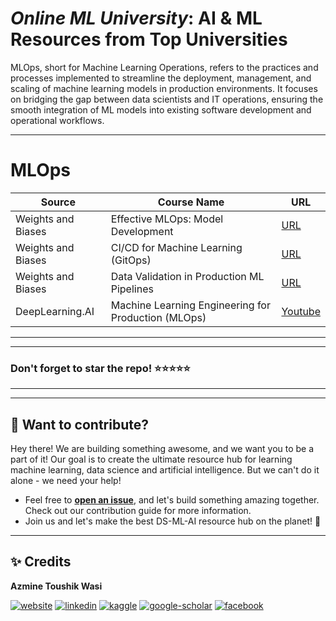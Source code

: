 # ***Online ML University***: **AI & ML Resources from Top Universities**
MLOps, short for Machine Learning Operations, refers to the practices and processes implemented to streamline the deployment, management, and scaling of machine learning models in production environments. It focuses on bridging the gap between data scientists and IT operations, ensuring the smooth integration of ML models into existing software development and operational workflows.




---


# **MLOps**
| Source | Course Name |  URL |
| --- | --- |   --- |
| Weights and Biases | Effective MLOps: Model Development | [URL](https://www.wandb.courses/courses/effective-mlops-model-development) | 
| Weights and Biases | CI/CD for Machine Learning (GitOps) | [URL](https://www.wandb.courses/courses/ci-cd-for-machine-learning) | 
| Weights and Biases | Data Validation in Production ML Pipelines | [URL](https://www.wandb.courses/courses/data-validation-for-machine-learning) | 
| DeepLearning.AI | Machine Learning Engineering for Production (MLOps) | [Youtube](https://www.youtube.com/playlist?list=PLkDaE6sCZn6GMoA0wbpJLi3t34Gd8l0aK) |



---
---

### Don't forget to **star** the repo! ⭐⭐⭐⭐⭐

---
---

## 👋 **Want to contribute?**

Hey there! We are building something awesome, and we want you to be a part of it! Our goal is to create the ultimate resource hub for learning machine learning, data science and artificial intelligence. But we can't do it alone - we need your help!
- Feel free to [**open an issue**](https://github.com/azminewasi/awsome-ml-courses-from-topuniversities/issues/new?assignees=&labels=&projects=&template=new-resource-addition-request.md&title=), and let's build something amazing together. Check out our contribution guide for more information.
- Join us and let's make the best DS-ML-AI resource hub on the planet! 🚀

---

## ✨ **Credits**
**Azmine Toushik Wasi**

 [![website](https://img.shields.io/badge/-Website-blue?style=flat-square&logo=rss&color=1f1f15)](https://azminewasi.github.io) 
 [![linkedin](https://img.shields.io/badge/LinkedIn-%320beff?style=flat-square&logo=linkedin&color=1f1f18)](https://www.linkedin.com/in/azmine-toushik-wasi/) 
 [![kaggle](https://img.shields.io/badge/Kaggle-%2320beff?style=flat-square&logo=kaggle&color=1f1f1f)](https://www.kaggle.com/azminetoushikwasi) 
 [![google-scholar](https://img.shields.io/badge/Google%20Scholar-%2320beff?style=flat-square&logo=google-scholar&color=1f1f18)](https://scholar.google.com/citations?user=X3gRvogAAAAJ&hl=en) 
 [![facebook](https://img.shields.io/badge/Facebook-%2320beff?style=flat-square&logo=facebook&color=1f1f15)](https://www.facebook.com/cholche.gari.zatrabari/)
